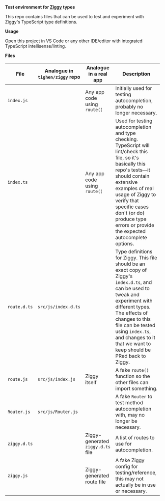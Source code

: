**Test environment for [Ziggy](https://github.com/tighten/ziggy) types**

This repo contains files that can be used to test and experiment with Ziggy's TypeScript type definitions.

**Usage**

Open this project in VS Code or any other IDE/editor with integrated TypeScript intellisense/linting.

**Files**

| File | Analogue in `tighen/ziggy` repo | Analogue in a real app | Description |
| --- | --- | --- | --- |
| `index.js` | | Any app code using `route()` | Initially used for testing autocompletion, probably no longer necessary. |
| `index.ts` | | Any app code using `route()` | Used for testing autocompletion and type checking. TypeScript will lint/check this file, so it's basically this repo's tests—it should contain extensive examples of real usage of Ziggy to verify that specific cases don't (or do) produce type errors or provide the expected autocomplete options. |
| `route.d.ts` | `src/js/index.d.ts` | | Type definitions for Ziggy. This file should be an exact copy of Ziggy's `index.d.ts`, and can be used to tweak and experiment with different types. The effects of changes to this file can be tested using `index.ts`, and changes to it that we want to keep should be PRed back to Ziggy. |
| `route.js` | `src/js/index.js` | Ziggy itself | A fake `route()` function so the other files can import something. |
| `Router.js` | `src/js/Router.js` | | A fake `Router` to test method autocompletion with, may no longer be necessary. |
| `ziggy.d.ts` | | Ziggy-generated `ziggy.d.ts` file | A list of routes to use for autocompletion. |
| `ziggy.js` | | Ziggy-generated route file | A fake Ziggy config for testing/reference, this may not actually be in use or necessary. |
